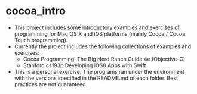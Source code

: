 # cocoa_intro

- This project includes some introductory examples and exercises of programming for Mac OS X and iOS platforms (mainly Cocoa / Cocoa Touch programming).
- Currently the project includes the following collections of examples and exercises:
  - Cocoa Programming: The Big Nerd Ranch Guide 4e (Objective-C)
  - Stanford cs193p Developing iOS8 Apps with Swift
- This is a personal exercise. The programs ran under the environment with the versions specified in the README.md of each folder. Best practices are not guaranteed.
